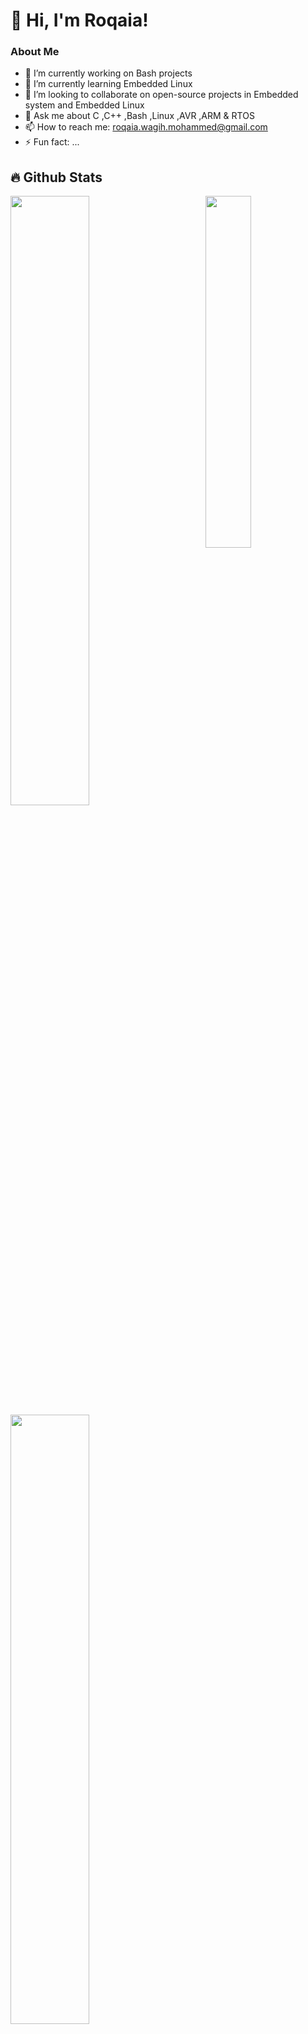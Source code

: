 # 👋 Hi, I'm Roqaia!

### About Me
- 🔭 I’m currently working on Bash projects
- 🌱 I’m currently learning Embedded Linux
- 👯 I’m looking to collaborate on open-source projects in Embedded system and Embedded Linux
- 💬 Ask me about C ,C++ ,Bash ,Linux ,AVR ,ARM & RTOS
- 📫 How to reach me: roqaia.wagih.mohammed@gmail.com
- ⚡ Fun fact: ...

<!--
<details>
  <summary>📕 Blog Posts</summary>
  <br />
</details>
</div>
-->

## 🔥 Github Stats

<img align="right" width="38%" src="https://github.com/user-attachments/assets/94a95b07-5134-4db5-9f73-63eab8da8d7d"/>

  <a href="https://github.com/RoqaiaWagih"><img width="50%" src="https://github-readme-stats.vercel.app/api?username=Roqaia&theme=radical&title_color=ff3068?"></a>
  <a href="https://github.com/RoqaiaWagih"><img width="50%" src="http://github-readme-streak-stats.herokuapp.com/?user=Giingu&theme=radical&date_format=M%20j%5B%2C%20Y%5D&ring=ff3068&fire=ff3068&sideNums=ff3068"></a>

## 📘 open source projects that I contributed to 

<p align="left">
    <a href="https://github.com/AbdelrahmanMohsenMohamed1/V2V-Adaptive-Cruise-Control-STM32"><img width="25%" src="https://denvercoder1-github-readme-stats.vercel.app/api/pin/?username=AbdelrahmanMohsenMohamed1&repo=V2V-Adaptive-Cruise-Control-STM32&hide_border=true&bg_color=1F222E&title_color=F85D7F&icon_color=F8D866&theme=react&show_icons=false" alt="readme-typing-svg"></a>
  <a href="https://github.com/Tarek191020/FOTA-ADAS-Project"><img width="25%" src="https://denvercoder1-github-readme-stats.vercel.app/api/pin?username=Tarek191020&repo=FOTA-ADAS-Project&theme=react&bg_color=1F222E&title_color=F85D7F&icon_color=F8D866&hide_border=true&show_icons=false" alt="custom-icon-badges"></a>
</p>

<p align="left">
  <a href="https://github.com/RoqaiaWagih?tab=repositories&sort=stargazers"><img alt="All Repositories" title="All Repositories" src="https://custom-icon-badges.herokuapp.com/badge/-All%20Repos-2962FF?style=for-the-badge&logoColor=white&logo=repo"/></a>
</p>
<p align="right">
  
  <a href="https://github.com/RoqaiaWagih?tab=repositories&sort=stargazers">
    <img alt="total stars" title="Total stars on GitHub" src="https://custom-icon-badges.herokuapp.com/badge/dynamic/json?logo=star&host=formatted-dynamic-badges.herokuapp.com&formatter=metric&style=for-the-badge&color=55960c&labelColor=%23488207&label=stars&query=%24.stars&url=https%3A%2F%2Fapi.github-star-counter.workers.dev%2Fuser%2FRoqaia"/></a>
  <a href="https://github.com/RoqaiaWagih?tab=followers">
    <img alt="followers" title="Follow me on Github" src="https://custom-icon-badges.herokuapp.com/github/followers/Roqaia?color=236ad3&labelColor=1155ba&style=for-the-badge&logo=person-add&label=Follow&logoColor=white"/></a>


### Top Languages
![Top Languages](https://github-readme-stats.vercel.app/api/top-langs/?username=RoqaiaWagih&layout=compact)
### Connect with Me
- [LinkedIn](https://www.linkedin.com/in/roqaia-khalid-wagih-932804187/)
